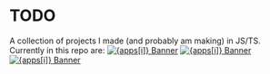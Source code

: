 # TODO
A collection of projects I made (and probably am making) in JS/TS. 
Currently in this repo are: 
[![{apps[i]} Banner](https://b.catgirlsare.sexy/YdDggbsGmDVi.png "{apps[i] Banner}")](https://ozzymand.github.io/TODO/{apps[i]}/) 
[![{apps[i]} Banner](https://b.catgirlsare.sexy/YdDggbsGmDVi.png "{apps[i] Banner}")](https://ozzymand.github.io/TODO/{apps[i]}/) 
[![{apps[i]} Banner](https://b.catgirlsare.sexy/YdDggbsGmDVi.png "{apps[i] Banner}")](https://ozzymand.github.io/TODO/{apps[i]}/) 
